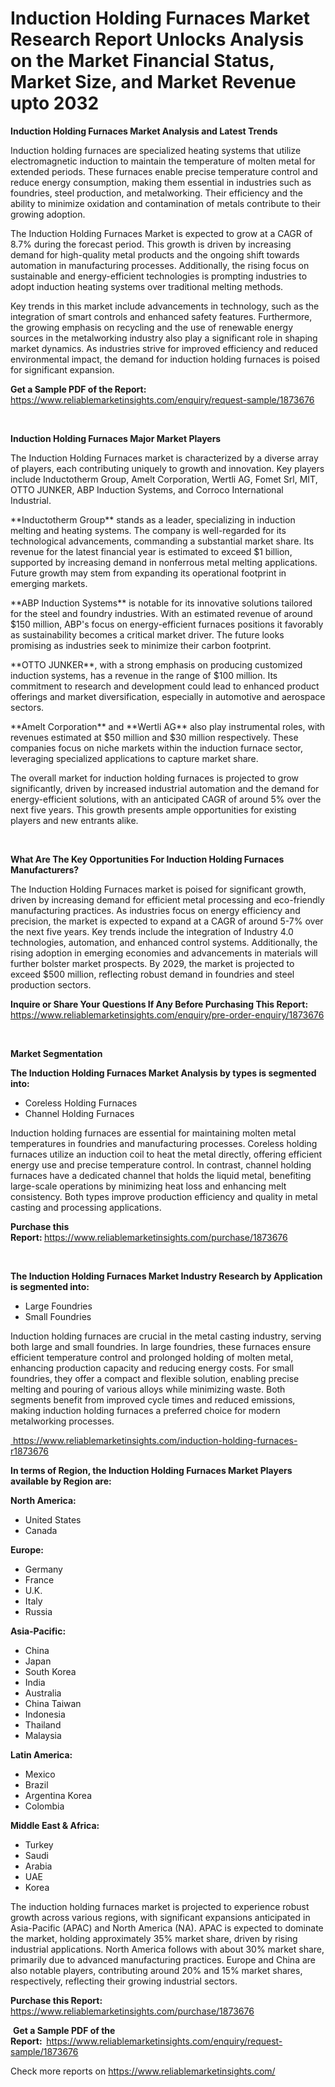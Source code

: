 <p><h1>Induction Holding Furnaces Market Research Report Unlocks Analysis on the Market Financial Status, Market Size, and Market Revenue upto 2032</h1></p><p><strong>Induction Holding Furnaces Market Analysis and Latest Trends</strong></p>
<p><p>Induction holding furnaces are specialized heating systems that utilize electromagnetic induction to maintain the temperature of molten metal for extended periods. These furnaces enable precise temperature control and reduce energy consumption, making them essential in industries such as foundries, steel production, and metalworking. Their efficiency and the ability to minimize oxidation and contamination of metals contribute to their growing adoption.</p><p>The Induction Holding Furnaces Market is expected to grow at a CAGR of 8.7% during the forecast period. This growth is driven by increasing demand for high-quality metal products and the ongoing shift towards automation in manufacturing processes. Additionally, the rising focus on sustainable and energy-efficient technologies is prompting industries to adopt induction heating systems over traditional melting methods.</p><p>Key trends in this market include advancements in technology, such as the integration of smart controls and enhanced safety features. Furthermore, the growing emphasis on recycling and the use of renewable energy sources in the metalworking industry also play a significant role in shaping market dynamics. As industries strive for improved efficiency and reduced environmental impact, the demand for induction holding furnaces is poised for significant expansion.</p></p>
<p><strong>Get a Sample PDF of the Report:&nbsp;</strong> <a href="https://www.reliablemarketinsights.com/enquiry/request-sample/1873676?utm_campaign=1894&utm_medium=2&utm_source=Github&utm_content=ia&utm_term=08042025&utm_id=induction-holding-furnaces">https://www.reliablemarketinsights.com/enquiry/request-sample/1873676</a></p>
<p>&nbsp;</p>
<p><strong>Induction Holding Furnaces Major Market Players</strong></p>
<p><p>The Induction Holding Furnaces market is characterized by a diverse array of players, each contributing uniquely to growth and innovation. Key players include Inductotherm Group, Amelt Corporation, Wertli AG, Fomet Srl, MIT, OTTO JUNKER, ABP Induction Systems, and Corroco International Industrial.</p><p>**Inductotherm Group** stands as a leader, specializing in induction melting and heating systems. The company is well-regarded for its technological advancements, commanding a substantial market share. Its revenue for the latest financial year is estimated to exceed $1 billion, supported by increasing demand in nonferrous metal melting applications. Future growth may stem from expanding its operational footprint in emerging markets.</p><p>**ABP Induction Systems** is notable for its innovative solutions tailored for the steel and foundry industries. With an estimated revenue of around $150 million, ABP's focus on energy-efficient furnaces positions it favorably as sustainability becomes a critical market driver. The future looks promising as industries seek to minimize their carbon footprint.</p><p>**OTTO JUNKER**, with a strong emphasis on producing customized induction systems, has a revenue in the range of $100 million. Its commitment to research and development could lead to enhanced product offerings and market diversification, especially in automotive and aerospace sectors.</p><p>**Amelt Corporation** and **Wertli AG** also play instrumental roles, with revenues estimated at $50 million and $30 million respectively. These companies focus on niche markets within the induction furnace sector, leveraging specialized applications to capture market share.</p><p>The overall market for induction holding furnaces is projected to grow significantly, driven by increased industrial automation and the demand for energy-efficient solutions, with an anticipated CAGR of around 5% over the next five years. This growth presents ample opportunities for existing players and new entrants alike.</p></p>
<p>&nbsp;</p>
<p><strong>What Are The Key Opportunities For Induction Holding Furnaces Manufacturers?</strong></p>
<p><p>The Induction Holding Furnaces market is poised for significant growth, driven by increasing demand for efficient metal processing and eco-friendly manufacturing practices. As industries focus on energy efficiency and precision, the market is expected to expand at a CAGR of around 5-7% over the next five years. Key trends include the integration of Industry 4.0 technologies, automation, and enhanced control systems. Additionally, the rising adoption in emerging economies and advancements in materials will further bolster market prospects. By 2029, the market is projected to exceed $500 million, reflecting robust demand in foundries and steel production sectors.</p></p>
<p><strong>Inquire or Share Your Questions If Any Before Purchasing This Report:</strong> <a href="https://www.reliablemarketinsights.com/enquiry/pre-order-enquiry/1873676?utm_campaign=1894&utm_medium=2&utm_source=Github&utm_content=ia&utm_term=08042025&utm_id=induction-holding-furnaces">https://www.reliablemarketinsights.com/enquiry/pre-order-enquiry/1873676</a></p>
<p>&nbsp;</p>
<p><strong>Market Segmentation</strong></p>
<p><strong>The Induction Holding Furnaces Market Analysis by types is segmented into:</strong></p>
<p><ul><li>Coreless Holding Furnaces</li><li>Channel Holding Furnaces</li></ul></p>
<p><p>Induction holding furnaces are essential for maintaining molten metal temperatures in foundries and manufacturing processes. Coreless holding furnaces utilize an induction coil to heat the metal directly, offering efficient energy use and precise temperature control. In contrast, channel holding furnaces have a dedicated channel that holds the liquid metal, benefiting large-scale operations by minimizing heat loss and enhancing melt consistency. Both types improve production efficiency and quality in metal casting and processing applications.</p></p>
<p><strong>Purchase this Report:&nbsp;</strong><a href="https://www.reliablemarketinsights.com/purchase/1873676?utm_campaign=1894&utm_medium=2&utm_source=Github&utm_content=ia&utm_term=08042025&utm_id=induction-holding-furnaces">https://www.reliablemarketinsights.com/purchase/1873676</a></p>
<p>&nbsp;</p>
<p><strong>The Induction Holding Furnaces Market Industry Research by Application is segmented into:</strong></p>
<p><ul><li>Large Foundries</li><li>Small Foundries</li></ul></p>
<p><p>Induction holding furnaces are crucial in the metal casting industry, serving both large and small foundries. In large foundries, these furnaces ensure efficient temperature control and prolonged holding of molten metal, enhancing production capacity and reducing energy costs. For small foundries, they offer a compact and flexible solution, enabling precise melting and pouring of various alloys while minimizing waste. Both segments benefit from improved cycle times and reduced emissions, making induction holding furnaces a preferred choice for modern metalworking processes.</p></p>
<p><a href="https://www.reliablemarketinsights.com/induction-holding-furnaces-r1873676?utm_campaign=1894&utm_medium=2&utm_source=Github&utm_content=ia&utm_term=08042025&utm_id=induction-holding-furnaces">&nbsp;https://www.reliablemarketinsights.com/induction-holding-furnaces-r1873676</a></p>
<p><strong>In terms of Region, the Induction Holding Furnaces Market Players available by Region are:</strong></p>
<p>
    <p> <strong> North America: </strong>
        <ul>
            <li>United States</li>
            <li>Canada</li>
        </ul>
        </p> 
    <p> <strong> Europe: </strong>
        <ul>
            <li>Germany</li>
            <li>France</li>
            <li>U.K.</li>
            <li>Italy</li>
            <li>Russia</li>
        </ul>
        </p> 
    <p> <strong> Asia-Pacific: </strong>
        <ul>
            <li>China</li>
            <li>Japan</li>
            <li>South Korea</li>
            <li>India</li>
            <li>Australia</li>
            <li>China Taiwan</li>
            <li>Indonesia</li>
            <li>Thailand</li>
            <li>Malaysia</li>
        </ul>
        </p> 
    <p> <strong> Latin America: </strong>
        <ul>
            <li>Mexico</li>
            <li>Brazil</li>
            <li>Argentina Korea</li>
            <li>Colombia</li>
        </ul>
        </p> 
    <p> <strong> Middle East & Africa: </strong>
        <ul>
            <li>Turkey</li>
            <li>Saudi</li>
            <li>Arabia</li>
            <li>UAE</li>
            <li>Korea</li>
        </ul>
    </p>
    </p>
<p><p>The induction holding furnaces market is projected to experience robust growth across various regions, with significant expansions anticipated in Asia-Pacific (APAC) and North America (NA). APAC is expected to dominate the market, holding approximately 35% market share, driven by rising industrial applications. North America follows with about 30% market share, primarily due to advanced manufacturing practices. Europe and China are also notable players, contributing around 20% and 15% market shares, respectively, reflecting their growing industrial sectors.</p></p>
<p><strong>Purchase this Report: </strong><a href="https://www.reliablemarketinsights.com/purchase/1873676?utm_campaign=1894&utm_medium=2&utm_source=Github&utm_content=ia&utm_term=08042025&utm_id=induction-holding-furnaces">https://www.reliablemarketinsights.com/purchase/1873676</a></p>
<p>&nbsp;<strong>Get a Sample PDF of the Report:&nbsp;&nbsp;</strong><a href="https://www.reliablemarketinsights.com/enquiry/request-sample/1873676?utm_campaign=1894&utm_medium=2&utm_source=Github&utm_content=ia&utm_term=08042025&utm_id=induction-holding-furnaces">https://www.reliablemarketinsights.com/enquiry/request-sample/1873676</a></p>
<p><strong></strong></p>
<p>Check more reports on <a href="https://www.reliablemarketinsights.com/?utm_campaign=1894&utm_medium=2&utm_source=Github&utm_content=ia&utm_term=08042025&utm_id=induction-holding-furnaces">https://www.reliablemarketinsights.com/</a></p>